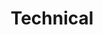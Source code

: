 ---
layout: category
title: Technical
category: technical
description: General technical expertise and implementation guidance across various technical domains.
---